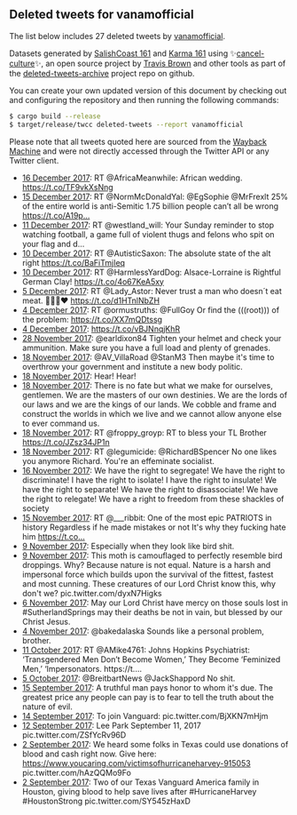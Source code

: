 ## Deleted tweets for vanamofficial

The list below includes 27 deleted tweets by
[vanamofficial](https://twitter.com/vanamofficial).



Datasets generated by [SalishCoast 161](https://twitter.com/SalishCoastA) and [Karma 161](https://twitter.com/KarmaOneSixOne)
using ✨[cancel-culture](https://github.com/travisbrown/cancel-culture)✨, an open source project by [Travis Brown](https://twitter.com/travisbrown) 
and other tools as part of the [deleted-tweets-archive](https://github.com/salcoast/deleted-tweets-archive/) project repo on github.

You can create your own updated version of this document by checking out and configuring the
repository and then running the following commands:

```bash
$ cargo build --release
$ target/release/twcc deleted-tweets --report vanamofficial
```

Please note that all tweets quoted here are sourced from the
[Wayback Machine](https://web.archive.org) and were not directly accessed through the Twitter API or
any Twitter client.

* [16 December 2017](https://web.archive.org/web/20171216190150/https://twitter.com/VanAmOfficial/status/942107518838493184): RT @AfricaMeanwhile: African wedding.  https://t.co/TF9vkXsNng
* [15 December 2017](https://web.archive.org/web/20171215073706/https://twitter.com/VanAmOfficial/status/941572812195672064): RT @NormMcDonaldYal: @EgSophie @MrFrexlt 25% of the entire world is anti-Semitic   1.75 billion people can’t all be wrong https://t.co/A19p…
* [11 December 2017](https://web.archive.org/web/20171211014532/https://twitter.com/VanAmOfficial/status/940034786088820738): RT @westland_will: Your Sunday reminder to stop watching football, a game full of violent thugs and felons who spit on your flag and d… 
* [10 December 2017](https://web.archive.org/web/20171210233940/https://twitter.com/VanAmOfficial/status/940003110696685568): RT @AutisticSaxon: The absolute state of the alt right https://t.co/BaFiTmjIeq
* [10 December 2017](https://web.archive.org/web/20171210020422/https://twitter.com/VanAmOfficial/status/939677137770033152): RT @HarmlessYardDog: Alsace-Lorraine is Rightful German Clay! https://t.co/4o67KeA5xy
* [ 5 December 2017](https://web.archive.org/web/20171205000211/https://twitter.com/VanAmOfficial/status/937834450012065793): RT @Lady_Astor: Never trust a man who doesn´t eat meat. 🍖🥩🥓❤️ https://t.co/d1HTnlNbZH
* [ 4 December 2017](https://web.archive.org/web/20171204162535/https://twitter.com/VanAmOfficial/status/937719542880587776): RT @ormustruths: @FullGoy Or find the (((root))) of the problem:  https://t.co/XX7mQDtssg
* [ 4 December 2017](https://web.archive.org/web/20171204011643/https://twitter.com/VanAmOfficial/status/937490819090612224): https://t.co/vBJNnqjKhR
* [28 November 2017](https://web.archive.org/web/20171128175005/https://twitter.com/VanAmOfficial/status/935566480795631616): @earldixon84 Tighten your helmet and check your ammunition. Make sure you have a full load and plenty of grenades.
* [18 November 2017](https://web.archive.org/web/20171118214244/https://twitter.com/VanAmOfficial/status/932001150412484608): @AV_VillaRoad @StanM3 Then maybe it's time to overthrow your government and institute a new body politic.
* [18 November 2017](https://web.archive.org/web/20171119075817/https://twitter.com/VanAmOfficial/status/931915805171814401): Hear! Hear!
* [18 November 2017](https://web.archive.org/web/20171119075817/https://twitter.com/VanAmOfficial/status/931915805171814401): There is no fate but what we make for ourselves, gentlemen. We are the masters of our own destinies. We are the lords of our laws and we are the kings of our lands. We cobble and frame and construct the worlds in which we live and we cannot allow anyone else to ever command us.
* [18 November 2017](https://web.archive.org/web/20171118055752/https://twitter.com/VanAmOfficial/status/931763366950993921): RT @froppy_groyp: RT to bless your TL Brother https://t.co/JZsz34JP1n
* [18 November 2017](https://web.archive.org/web/20171118030121/https://twitter.com/VanAmOfficial/status/931718945068998656): RT @legumicide: @RichardBSpencer No one likes you anymore Richard.  You're an effeminate socialist.
* [16 November 2017](https://web.archive.org/web/20171116203716/https://twitter.com/VanAmOfficial/status/931259899455135744): We have the right to segregate! We have the right to discriminate! I have the right to isolate! I have the right to insulate! We have the right to separate! We have the right to disassociate! We have the right to relegate! We have a right to freedom from these shackles of society
* [15 November 2017](https://web.archive.org/web/20171115183329/https://twitter.com/VanAmOfficial/status/930866360506372102): RT @___ribbit: One of the most epic PATRIOTS in history  Regardless if he made mistakes or not  It's why they fucking hate him https://t.co…
* [ 9 November 2017](https://web.archive.org/web/20171109191428/https://twitter.com/VanAmOfficial/status/928634398349692928): Especially when they look like bird shit.
* [ 9 November 2017](https://web.archive.org/web/20171109191428/https://twitter.com/VanAmOfficial/status/928634398349692928): This moth is camouflaged to perfectly resemble bird droppings. Why? Because nature is not equal. Nature is a harsh and impersonal force which builds upon the survival of the fittest, fastest and most cunning. These creatures of our Lord Christ know this, why don't we? pic.twitter.com/dyxN7Higks
* [ 6 November 2017](https://web.archive.org/web/20171106221330/https://twitter.com/VanAmOfficial/status/927347117529751553): May our Lord Christ have mercy on those souls lost in  #SutherlandSprings  may their deaths be not in vain, but blessed by our Christ Jesus.
* [ 4 November 2017](https://web.archive.org/web/20171104214346/https://twitter.com/VanAmOfficial/status/926927980357738497): @bakedalaska Sounds like a personal problem, brother.
* [11 October 2017](https://web.archive.org/web/20171011033001/https://twitter.com/VanAmOfficial/status/917955420387495943): RT @AMike4761: Johns Hopkins Psychiatrist: ‘Transgendered Men Don’t Become Women,’ They Become ‘Feminized Men,’ ‘Impersonators.  https://t.…
* [ 5 October 2017](https://web.archive.org/web/20171005035604/https://twitter.com/VanAmOfficial/status/915787648865898496): @BreitbartNews @JackShappord No shit.
* [15 September 2017](https://web.archive.org/web/20170924000934/https://twitter.com/VanAmOfficial/status/908354261548802049): A truthful man pays honor to whom it's due. The greatest price any people can pay is to fear to tell the truth about the nature of evil.
* [14 September 2017](https://web.archive.org/web/20170924000934/https://twitter.com/VanAmOfficial/status/908354261548802049): To join Vanguard: pic.twitter.com/BjXKN7mHjm
* [12 September 2017](https://web.archive.org/web/20170924000934/https://twitter.com/VanAmOfficial/status/908354261548802049): Lee Park  September 11, 2017 pic.twitter.com/ZSfYcRv96D
* [ 2 September 2017](https://web.archive.org/web/20170902061916/https://twitter.com/VanAmOfficial/status/903771503442800640): We heard some folks in Texas could use donations of blood and cash right now.   Give here:  https://www.youcaring.com/victimsofhurricaneharvey-915053  pic.twitter.com/hAzQQMo9Fo
* [ 2 September 2017](https://web.archive.org/web/20170902061916/https://twitter.com/VanAmOfficial/status/903771503442800640): Two of our Texas Vanguard America family in Houston, giving blood to help save lives after  #HurricaneHarvey     #HoustonStrong  pic.twitter.com/SY545zHaxD
